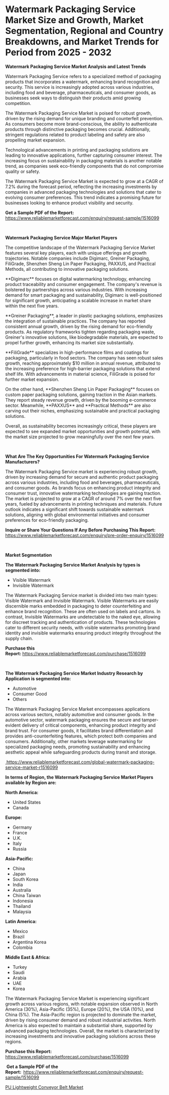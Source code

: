 <p><h1>Watermark Packaging Service Market Size and Growth, Market Segmentation, Regional and Country Breakdowns, and Market Trends for Period from 2025 -  2032</h1></p><p><strong>Watermark Packaging Service Market Analysis and Latest Trends</strong></p>
<p><p>Watermark Packaging Service refers to a specialized method of packaging products that incorporates a watermark, enhancing brand recognition and security. This service is increasingly adopted across various industries, including food and beverage, pharmaceuticals, and consumer goods, as businesses seek ways to distinguish their products amid growing competition. </p><p>The Watermark Packaging Service Market is poised for robust growth, driven by the rising demand for unique branding and counterfeit prevention. As consumers become more brand-conscious, the ability to authenticate products through distinctive packaging becomes crucial. Additionally, stringent regulations related to product labeling and safety are also propelling market expansion. </p><p>Technological advancements in printing and packaging solutions are leading to innovative applications, further capturing consumer interest. The increasing focus on sustainability in packaging materials is another notable trend, as companies seek eco-friendly components that do not compromise quality or safety. </p><p>The Watermark Packaging Service Market is expected to grow at a CAGR of 7.2% during the forecast period, reflecting the increasing investments by companies in advanced packaging technologies and solutions that cater to evolving consumer preferences. This trend indicates a promising future for businesses looking to enhance product visibility and security.</p></p>
<p><strong>Get a Sample PDF of the Report:&nbsp;</strong> <a href="https://www.reliablemarketforecast.com/enquiry/request-sample/1516099?utm_campaign=3327&utm_medium=2&utm_source=Github&utm_content=ia&utm_term=29032025&utm_id=watermark-packaging-service">https://www.reliablemarketforecast.com/enquiry/request-sample/1516099</a></p>
<p>&nbsp;</p>
<p><strong>Watermark Packaging Service Major Market Players</strong></p>
<p><p>The competitive landscape of the Watermark Packaging Service Market features several key players, each with unique offerings and growth trajectories. Notable companies include Digimarc, Greiner Packaging, FiliGrade, Shenzhen Sheng Lin Paper Packaging, PAXXUS, and Practical Methods, all contributing to innovative packaging solutions.</p><p>**Digimarc** focuses on digital watermarking technology, enhancing product traceability and consumer engagement. The company's revenue is bolstered by partnerships across various industries. With increasing demand for smart packaging and sustainability, Digimarc is well-positioned for significant growth, anticipating a scalable increase in market share within the next five years.</p><p>**Greiner Packaging**, a leader in plastic packaging solutions, emphasizes the integration of sustainable practices. The company has reported consistent annual growth, driven by the rising demand for eco-friendly products. As regulatory frameworks tighten regarding packaging waste, Greiner's innovative solutions, like biodegradable materials, are expected to propel further growth, enhancing its market size substantially.</p><p>**FiliGrade** specializes in high-performance films and coatings for packaging, particularly in food sectors. The company has seen robust sales growth, reaching approximately $10 million in annual revenue, attributed to the increasing preference for high-barrier packaging solutions that extend shelf life. With advancements in material science, FiliGrade is poised for further market expansion.</p><p>On the other hand, **Shenzhen Sheng Lin Paper Packaging** focuses on custom paper packaging solutions, gaining traction in the Asian markets. They report steady revenue growth, driven by the booming e-commerce sector. Meanwhile, **PAXXUS** and **Practical Methods** are also carving out their niches, emphasizing sustainable and practical packaging solutions.</p><p>Overall, as sustainability becomes increasingly critical, these players are expected to see expanded market opportunities and growth potential, with the market size projected to grow meaningfully over the next few years.</p></p>
<p>&nbsp;</p>
<p><strong>What Are The Key Opportunities For Watermark Packaging Service Manufacturers?</strong></p>
<p><p>The Watermark Packaging Service market is experiencing robust growth, driven by increasing demand for secure and authentic product packaging across various industries, including food and beverages, pharmaceuticals, and consumer goods. As brands focus on enhancing product integrity and consumer trust, innovative watermarking technologies are gaining traction. The market is projected to grow at a CAGR of around 7% over the next five years, fueled by advancements in printing techniques and materials. Future outlook indicates a significant shift towards sustainable watermark solutions, aligning with global environmental initiatives and consumer preferences for eco-friendly packaging.</p></p>
<p><strong>Inquire or Share Your Questions If Any Before Purchasing This Report:</strong> <a href="https://www.reliablemarketforecast.com/enquiry/pre-order-enquiry/1516099?utm_campaign=3327&utm_medium=2&utm_source=Github&utm_content=ia&utm_term=29032025&utm_id=watermark-packaging-service">https://www.reliablemarketforecast.com/enquiry/pre-order-enquiry/1516099</a></p>
<p>&nbsp;</p>
<p><strong>Market Segmentation</strong></p>
<p><strong>The Watermark Packaging Service Market Analysis by types is segmented into:</strong></p>
<p><ul><li>Visible Watermark</li><li>Invisible Watermark</li></ul></p>
<p><p>The Watermark Packaging Service market is divided into two main types: Visible Watermark and Invisible Watermark. Visible Watermarks are easily discernible marks embedded in packaging to deter counterfeiting and enhance brand recognition. These are often used on labels and cartons. In contrast, Invisible Watermarks are undetectable to the naked eye, allowing for discreet tracking and authentication of products. These technologies cater to different security needs, with visible watermarks promoting brand identity and invisible watermarks ensuring product integrity throughout the supply chain.</p></p>
<p><strong>Purchase this Report:&nbsp;</strong><a href="https://www.reliablemarketforecast.com/purchase/1516099?utm_campaign=3327&utm_medium=2&utm_source=Github&utm_content=ia&utm_term=29032025&utm_id=watermark-packaging-service">https://www.reliablemarketforecast.com/purchase/1516099</a></p>
<p>&nbsp;</p>
<p><strong>The Watermark Packaging Service Market Industry Research by Application is segmented into:</strong></p>
<p><ul><li>Automotive</li><li>Consumer Good</li><li>Others</li></ul></p>
<p><p>The Watermark Packaging Service Market encompasses applications across various sectors, notably automotive and consumer goods. In the automotive sector, watermark packaging ensures the secure and tamper-evident delivery of critical components, enhancing product integrity and brand trust. For consumer goods, it facilitates brand differentiation and provides anti-counterfeiting features, which protect both companies and consumers. Additionally, other markets leverage watermarking for specialized packaging needs, promoting sustainability and enhancing aesthetic appeal while safeguarding products during transit and storage.</p></p>
<p><a href="https://www.reliablemarketforecast.com/global-watermark-packaging-service-market-r1516099?utm_campaign=3327&utm_medium=2&utm_source=Github&utm_content=ia&utm_term=29032025&utm_id=watermark-packaging-service">&nbsp;https://www.reliablemarketforecast.com/global-watermark-packaging-service-market-r1516099</a></p>
<p><strong>In terms of Region, the Watermark Packaging Service Market Players available by Region are:</strong></p>
<p>
    <p> <strong> North America: </strong>
        <ul>
            <li>United States</li>
            <li>Canada</li>
        </ul>
        </p> 
    <p> <strong> Europe: </strong>
        <ul>
            <li>Germany</li>
            <li>France</li>
            <li>U.K.</li>
            <li>Italy</li>
            <li>Russia</li>
        </ul>
        </p> 
    <p> <strong> Asia-Pacific: </strong>
        <ul>
            <li>China</li>
            <li>Japan</li>
            <li>South Korea</li>
            <li>India</li>
            <li>Australia</li>
            <li>China Taiwan</li>
            <li>Indonesia</li>
            <li>Thailand</li>
            <li>Malaysia</li>
        </ul>
        </p> 
    <p> <strong> Latin America: </strong>
        <ul>
            <li>Mexico</li>
            <li>Brazil</li>
            <li>Argentina Korea</li>
            <li>Colombia</li>
        </ul>
        </p> 
    <p> <strong> Middle East & Africa: </strong>
        <ul>
            <li>Turkey</li>
            <li>Saudi</li>
            <li>Arabia</li>
            <li>UAE</li>
            <li>Korea</li>
        </ul>
    </p>
    </p>
<p><p>The Watermark Packaging Service Market is experiencing significant growth across various regions, with notable expansion observed in North America (30%), Asia-Pacific (35%), Europe (20%), the USA (10%), and China (5%). The Asia-Pacific region is projected to dominate the market, driven by rising consumer demand and robust industrial activities. North America is also expected to maintain a substantial share, supported by advanced packaging technologies. Overall, the market is characterized by increasing investments and innovative packaging solutions across these regions.</p></p>
<p><strong>Purchase this Report: </strong><a href="https://www.reliablemarketforecast.com/purchase/1516099?utm_campaign=3327&utm_medium=2&utm_source=Github&utm_content=ia&utm_term=29032025&utm_id=watermark-packaging-service">https://www.reliablemarketforecast.com/purchase/1516099</a></p>
<p>&nbsp;<strong>Get a Sample PDF of the Report:&nbsp;&nbsp;</strong><a href="https://www.reliablemarketforecast.com/enquiry/request-sample/1516099?utm_campaign=3327&utm_medium=2&utm_source=Github&utm_content=ia&utm_term=29032025&utm_id=watermark-packaging-service">https://www.reliablemarketforecast.com/enquiry/request-sample/1516099</a></p>
<p><strong></strong></p>
<p><p><a href="https://github.com/peggiputra7o/Market-Research-Report-List-1/blob/main/pu-lightweight-conveyor-belt-market.md?utm_campaign=3327&utm_medium=2&utm_source=Github&utm_content=ia&utm_term=29032025&utm_id=watermark-packaging-service">PU Lightweight Conveyor Belt Market</a></p></p>
